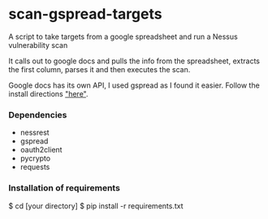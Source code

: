 # scan-gspread-targets
A script to take targets from a google spreadsheet and run a Nessus vulnerability scan

It calls out to google docs and pulls the info from the spreadsheet, extracts the first column, parses it and then executes the scan.

Google docs has its own API, I used gspread as I found it easier. Follow the install directions ["here"](https://github.com/burnash/gspread).


### Dependencies

* nessrest
* gspread
* oauth2client
* pycrypto
* requests


### Installation of requirements

$ cd [your directory] $ pip install -r requirements.txt 
